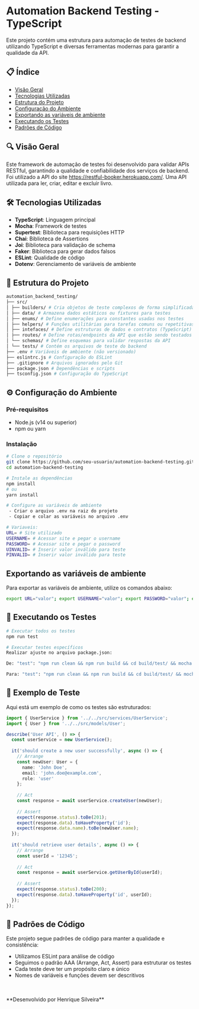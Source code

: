 # Automation Backend Testing - TypeScript

Este projeto contém uma estrutura para automação de testes de backend utilizando TypeScript e diversas ferramentas modernas para garantir a qualidade da API.

## 📋 Índice

- [Visão Geral](#visão-geral)
- [Tecnologias Utilizadas](#tecnologias-utilizadas)
- [Estrutura do Projeto](#estrutura-do-projeto)
- [Configuração do Ambiente](#configuração-do-ambiente)
- [Exportando as variáveis de ambiente](#exportando-as-variaveis-de-ambiente)
- [Executando os Testes](#executando-os-testes)
- [Padrões de Código](#padrões-de-código)

## 🔍 Visão Geral

Este framework de automação de testes foi desenvolvido para validar APIs RESTful, garantindo a qualidade e confiabilidade dos serviços de backend. Foi utilizado a API do site https://restful-booker.herokuapp.com/. Uma API utilizada para ler, criar, editar e excluir livro.

## 🛠️ Tecnologias Utilizadas

- **TypeScript**: Linguagem principal
- **Mocha**: Framework de testes
- **Supertest**: Biblioteca para requisições HTTP
- **Chai**: Biblioteca de Assertions
- **Joi**: Biblioteca para validação de schema
- **Faker**: Biblioteca para gerar dados falsos
- **ESLint**: Qualidade de código
- **Dotenv**: Gerenciamento de variáveis de ambiente

## 📁 Estrutura do Projeto

```bash
automation_backend_testing/
├── src/
│ ├── builders/ # Cria objetos de teste complexos de forma simplificada.
│ ├── data/ # Armazena dados estáticos ou fixtures para testes
│ ├── enums/ # Define enumerações para constantes usadas nos testes
│ ├── helpers/ # Funções utilitárias para tarefas comuns ou repetitivas nos testes
│ ├── intefaces/ # Define estruturas de dados e contratos (TypeScript)
│ ├── routes/ # Define rotas/endpoints da API que estão sendo testados
│ └── schemas/ # Define esquemas para validar respostas da API
│ └── tests/ # Contém os arquivos de teste do backend
├── .env # Variáveis de ambiente (não versionado)
├── eslintrc.js # Configuração do ESLint
├── .gitignore # Arquivos ignorados pelo Git
├── package.json # Dependências e scripts
├── tsconfig.json # Configuração do TypeScript
```

## ⚙️ Configuração do Ambiente

### Pré-requisitos

- Node.js (v14 ou superior)
- npm ou yarn

### Instalação

```bash
# Clone o repositório
git clone https://github.com/seu-usuario/automation-backend-testing.git
cd automation-backend-testing

# Instale as dependências
npm install
# ou
yarn install

# Configure as variáveis de ambiente
 - Criar o arquivo .env na raiz do projeto
 - Copiar e colar as variáveis no arquivo .env

# Variaveis:
URL= # Site utilizado
USERNAME= # Acessar site e pegar o username
PASSWORD= # Acessar site e pegar o password
UINVALID= # Inserir valor inválido para teste
PINVALID= # Inserir valor inválido para teste
````

## Exportando as variáveis de ambiente

Para exportar as variáveis de ambiente, utilize os comandos abaixo:

```bash
export URL="valor"; export USERNAME="valor"; export PASSWORD="valor"; export UINVALID="valor"; export PINVALID="valor"
```

## 🚀 Executando os Testes

```bash
# Executar todos os testes
npm run test

# Executar testes específicos
Realizar ajuste no arquivo package.json:

De: "test": "npm run clean && npm run build && cd build/test/ && mocha *.js --config ../../.mocharc.js --timeout 25000",

Para: "test": "npm run clean && npm run build && cd build/test/ && mocha --file nomeDoArquivo.js --config ../../.mocharc.js --timeout 25000",
```

## 📝 Exemplo de Teste
Aqui está um exemplo de como os testes são estruturados:

```typescript
import { UserService } from '../../src/services/UserService';
import { User } from '../../src/models/User';

describe('User API', () => {
  const userService = new UserService();
  
  it('should create a new user successfully', async () => {
    // Arrange
    const newUser: User = {
      name: 'John Doe',
      email: 'john.doe@example.com',
      role: 'user'
    };
    
    // Act
    const response = await userService.createUser(newUser);
    
    // Assert
    expect(response.status).toBe(201);
    expect(response.data).toHaveProperty('id');
    expect(response.data.name).toBe(newUser.name);
  });
  
  it('should retrieve user details', async () => {
    // Arrange
    const userId = '12345';
    
    // Act
    const response = await userService.getUserById(userId);
    
    // Assert
    expect(response.status).toBe(200);
    expect(response.data).toHaveProperty('id', userId);
  });
});
```

## 🧹 Padrões de Código

Este projeto segue padrões de código para manter a qualidade e consistência:

- Utilizamos ESLint para análise de código
- Seguimos o padrão AAA (Arrange, Act, Assert) para estruturar os testes
- Cada teste deve ter um propósito claro e único
- Nomes de variáveis e funções devem ser descritivos

<br>
<br>
**Desenvolvido por Henrique Silveira**